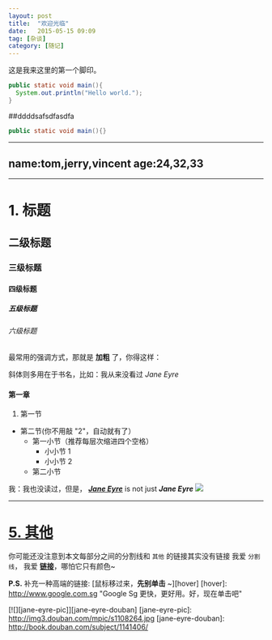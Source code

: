 ```yaml
---
layout: post
title:  "欢迎光临"
date:   2015-05-15 09:09
tag: [杂谈]
category: [随记]
---
```

这是我来这里的第一个脚印。
```java
public static void main(){
  System.out.println("Hello world.");
}
```


##ddddsafsdfasdfa
```java
public static void main(){}
```
---
name:tom,jerry,vincent
age:24,32,33
---
-------------------------------
# 1. 标题
## 二级标题
### 三级标题
#### 四级标题
##### 五级标题
###### 六级标题

最常用的强调方式，那就是 **加粗** 了，你得这样：

斜体则多用在于书名，比如：我从来没看过 *Jane Eyre*

#### 第一章

1. 第一节
* 第二节(你不用敲 "2"，自动就有了）
    * 第一小节（推荐每层次缩进四个空格）
        * 小小节 1
        * 小小节 2
    * 第二小节

我：我也没读过，但是， [***Jane Eyre***](http://book.douban.com/subject/1141406/) is not just ***Jane Eyre***
![](http://img3.douban.com/mpic/s1108264.jpg)


---

# [5. 其他][null-link]

你可能还没注意到本文每部分之间的分割线和 `其他` 的链接其实没有链接
我爱 `分割线`， 我爱 [**链接**][null-link]，哪怕它只有颜色~

[null-link]: chrome://not-a-link


**P.S.** 补充一种高端的链接: [鼠标移过来，**先别单击** ~][hover]
[hover]: http://www.google.com.sg "Google Sg 更快，更好用。好，现在单击吧"

[![][jane-eyre-pic]][jane-eyre-douban]
[jane-eyre-pic]: http://img3.douban.com/mpic/s1108264.jpg
[jane-eyre-douban]: http://book.douban.com/subject/1141406/
